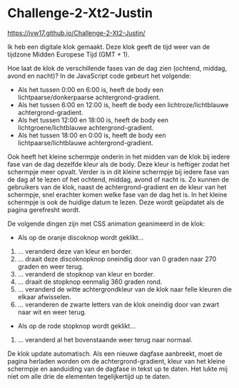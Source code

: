 # Challenge-2-Xt2-Justin

https://jvw17.github.io/Challenge-2-Xt2-Justin/

Ik heb een digitale klok gemaakt. Deze klok geeft de tijd weer van de tijdzone Midden Europese Tijd (GMT + 1).

Hoe laat de klok de verschillende fases van de dag zien (ochtend, middag, avond en nacht)? In de JavaScript code gebeurt het volgende:
- Als het tussen 0:00 en 6:00 is, heeft de body een lichtpaarse/donkerpaarse achtergrond-gradient.
- Als het tussen 6:00 en 12:00 is, heeft de body een lichtroze/lichtblauwe achtergrond-gradient.
- Als het tussen 12:00 en 18:00 is, heeft de body een lichtgroene/lichtblauwe achtergrond-gradient.
- Als het tussen 18:00 en 0:00 is, heeft de body een lichtpaarse/lichtblauwe achtergrond-gradient.

Ook heeft het kleine schermpje onderin in het midden van de klok bij iedere fase van de dag dezelfde kleur als de body. Deze kleur is heftiger zodat het schermpje meer opvalt. Verder is in dit kleine schermpje bij iedere fase van de dag af te lezen of het ochtend, middag, avond of nacht is. Zo kunnen de gebruikers van de klok, naast de achtergrond-gradient en de kleur van het schermpje, snel erachter komen welke fase van de dag het is. 
In het kleine schermpje is ook de huidige datum te lezen. Deze wordt geüpdatet als de pagina gerefresht wordt.

De volgende dingen zijn met CSS animation geanimeerd in de klok:
- Als op de oranje discoknop wordt geklikt...
1. ... veranderd deze van kleur en border.
2. ... draait deze discoknopknop oneindig door van 0 graden naar 270 graden en weer terug.
3. ... veranderd de stopknop van kleur en border.
4. ... draait de stopknop eenmalig 360 graden rond.
5. ... veranderd de witte achtergrondkleur van de klok naar felle kleuren die elkaar afwisselen.
6. ... veranderen de zwarte letters van de klok oneindig door van zwart naar wit en weer terug.
- Als op de rode stopknop wordt geklikt...
1. ... veranderd al het bovenstaande weer terug naar normaal.

De klok update automatisch. Als een nieuwe dagfase aanbreekt, moet de pagina herladen worden om de achtergrond-gradient, kleur van het kleine schermpje en aanduiding van de dagfase in tekst up te daten. Het lukte mij niet om alle drie de elementen tegelijkertijd up te daten.
